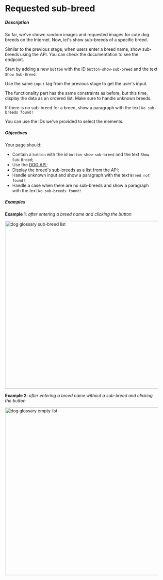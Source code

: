 # Requested sub-breed

<div class="step-text">
<h5 id="description">Description</h5>
<p>So far, we've shown random images and requested images for cute dog breeds on the Internet. Now, let's show sub-breeds of a specific breed.</p>
<p>Similar to the previous stage, when users enter a breed name, show sub-breeds using the API. You can check the documentation to see the endpoint.</p>
<p>Start by adding a new <code class="java">button</code> with the ID <code class="java">button-show-sub-breed</code> and the text <code class="java">Show Sub-Breed</code>.</p>
<p>Use the same <code class="java">input</code> tag from the previous stage to get the user's input.</p>
<p>The functionality part has the same constraints as before, but this time, display the data as an ordered list. Make sure to handle unknown breeds.</p>
<p>If there is no sub-breed for a breed, show a paragraph with the text <code class="java">No sub-breeds found!</code></p>
<p>You can use the IDs we've provided to select the elements.</p>
<h5 id="objectives">Objectives</h5>
<p>Your page should:</p>
<ul>
<li>Contain a <code class="java">button</code> with the id <code class="java">button-show-sub-breed</code> and the text <code class="java">Show Sub-Breed</code>;</li>
<li>Use the <a href="https://dog.ceo/dog-api/documentation" rel="noopener noreferrer nofollow" target="_blank">DOG API</a>;</li>
<li>Display the breed's sub-breeds as a list from the API;</li>
<li>Handle unknown input and show a paragraph with the text <code class="java">Breed not found!</code>;</li>
<li>Handle a case when there are no sub-breeds and show a paragraph with the text <code class="java">No sub-breeds found!</code></li>
</ul>
<h5 id="examples">Examples</h5>
<p><strong>Example 1</strong>: <em>after entering a breed name and clicking the button</em></p>
<p><img alt="dog glossary sub-breed list" height="550" name="eg4-dog.png" src="https://ucarecdn.com/0f17e33c-1b3b-419c-af1e-9f277ca83f2c/" width="550"/></p>
<p><strong>Example 2</strong>: <em>after entering a breed name without a sub-breed and clicking the button</em></p>
<p><img alt="dog glossary empty list" height="550" name="eg5-dog.png" src="https://ucarecdn.com/d9567b86-e3f8-4493-b70f-df09fe765eee/" width="550"/></p>
</div>
